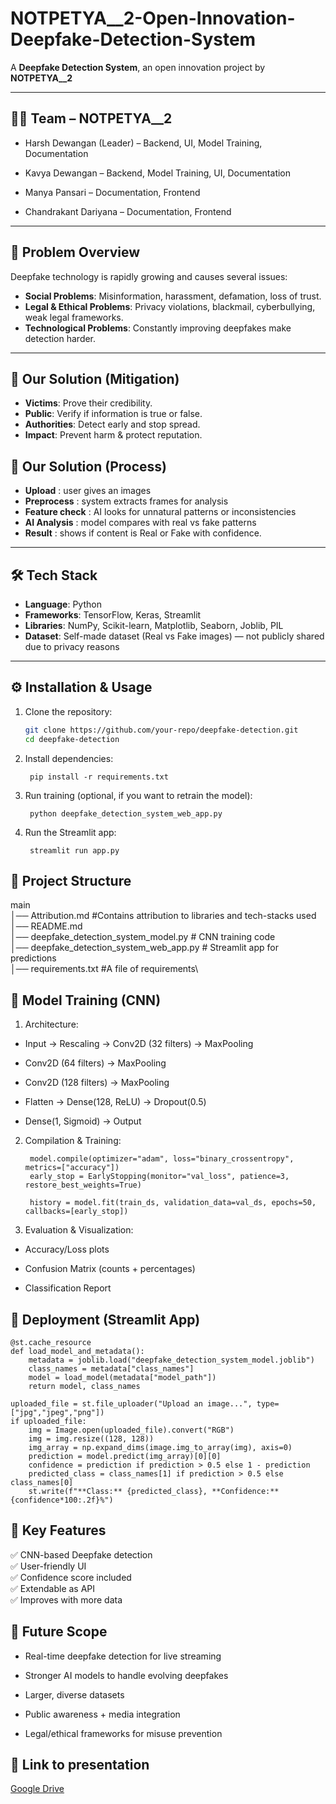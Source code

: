 # NOTPETYA__2-Open-Innovation-Deepfake-Detection-System
A **Deepfake Detection System**, an open innovation project by **NOTPETYA__2**  

---

## 👨‍💻 Team – NOTPETYA__2

- Harsh Dewangan (Leader) – Backend, UI, Model Training, Documentation

- Kavya Dewangan – Backend, Model Training, UI, Documentation

- Manya Pansari – Documentation, Frontend

- Chandrakant Dariyana – Documentation, Frontend

---

## 🚨 Problem Overview  
Deepfake technology is rapidly growing and causes several issues:  
- **Social Problems**: Misinformation, harassment, defamation, loss of trust.  
- **Legal & Ethical Problems**: Privacy violations, blackmail, cyberbullying, weak legal frameworks.  
- **Technological Problems**: Constantly improving deepfakes make detection harder.  

---

## 🎯 Our Solution (Mitigation)
- **Victims**: Prove their credibility.  
- **Public**: Verify if information is true or false.  
- **Authorities**: Detect early and stop spread.  
- **Impact**: Prevent harm & protect reputation.  

## 🎯 Our Solution (Process)  
- **Upload** : user gives an images 
- **Preprocess** : system extracts frames for analysis
- **Feature check** : AI looks for unnatural patterns or inconsistencies
- **AI Analysis** : model compares with real vs fake patterns
- **Result** : shows if content is Real or Fake with confidence.

---

## 🛠️ Tech Stack  
- **Language**: Python  
- **Frameworks**: TensorFlow, Keras, Streamlit  
- **Libraries**: NumPy, Scikit-learn, Matplotlib, Seaborn, Joblib, PIL  
- **Dataset**: Self-made dataset (Real vs Fake images) — not publicly shared due to privacy reasons

---

## ⚙️ Installation & Usage 

1. Clone the repository:  
   ```bash
   git clone https://github.com/your-repo/deepfake-detection.git
   cd deepfake-detection


2. Install dependencies:

        pip install -r requirements.txt

3. Run training (optional, if you want to retrain the model):

        python deepfake_detection_system_web_app.py

4. Run the Streamlit app:

        streamlit run app.py

## 📂 Project Structure

main\
│── Attribution.md   #Contains attribution to libraries and tech-stacks used\
│── README.md\
│── deepfake_detection_system_model.py       # CNN training code\
│── deepfake_detection_system_web_app.py             # Streamlit app for predictions\
│── requirements.txt   #A file of requirements\


## 🧠 Model Training (CNN)

1. Architecture:

- Input → Rescaling → Conv2D (32 filters) → MaxPooling

- Conv2D (64 filters) → MaxPooling

- Conv2D (128 filters) → MaxPooling

- Flatten → Dense(128, ReLU) → Dropout(0.5)

- Dense(1, Sigmoid) → Output


2. Compilation & Training:

        model.compile(optimizer="adam", loss="binary_crossentropy", metrics=["accuracy"])
        early_stop = EarlyStopping(monitor="val_loss", patience=3, restore_best_weights=True)

        history = model.fit(train_ds, validation_data=val_ds, epochs=50, callbacks=[early_stop])


3. Evaluation & Visualization:

- Accuracy/Loss plots

- Confusion Matrix (counts + percentages)

- Classification Report

## 🚀 Deployment (Streamlit App)

    @st.cache_resource
    def load_model_and_metadata():
        metadata = joblib.load("deepfake_detection_system_model.joblib")
        class_names = metadata["class_names"]
        model = load_model(metadata["model_path"])
        return model, class_names

    uploaded_file = st.file_uploader("Upload an image...", type=["jpg","jpeg","png"])
    if uploaded_file:
        img = Image.open(uploaded_file).convert("RGB")
        img = img.resize((128, 128))
        img_array = np.expand_dims(image.img_to_array(img), axis=0)
        prediction = model.predict(img_array)[0][0]
        confidence = prediction if prediction > 0.5 else 1 - prediction
        predicted_class = class_names[1] if prediction > 0.5 else class_names[0]
        st.write(f"**Class:** {predicted_class}, **Confidence:** {confidence*100:.2f}%")

## 🌟 Key Features

✅ CNN-based Deepfake detection\
✅ User-friendly UI\
✅ Confidence score included\
✅ Extendable as API\
✅ Improves with more data


## 🔮 Future Scope

- Real-time deepfake detection for live streaming

- Stronger AI models to handle evolving deepfakes

- Larger, diverse datasets

- Public awareness + media integration

- Legal/ethical frameworks for misuse prevention


## 🔗 Link to presentation

[Google Drive](https://docs.google.com/presentation/d/1lrJjlc_5PTmBhEL7IW0vDNKQpJqjDJs4/edit?usp=sharing&ouid=116718382517231664761&rtpof=true&sd=true)

